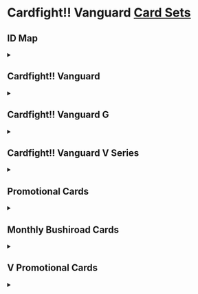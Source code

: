 # Cardfight!! Vanguard [Card Sets](https://en.cf-vanguard.com/cardlist/#search-products)

## ID Map
<details>
<summary></summary>

- `10000XXX` : System
- `10XXXYYY` : Trial Decks (TD)
- `11XXXYYY` : Booster Packs (BT)
- `12XXXYYY` : Extra Booster Packs (EB)
- `13XXXYYY` : Mega Trial Decks (MT)
- `14XXXYYY` : Fighters Collections (FC)
- `15XXXYYY` : G Trial Decks (G-TD)
- `16XXXYYY` : G Booster Packs (G-BT)
- `17XXXYYY` : G Extra Booster Packs (G-EB)
- `18XXXYYY` : G Legend Decks (G-LD)
- `19XXXYYY` : G Fighters Collections (G-FC)
- `20XXXYYY` : G Clan Booster Packs (G-CB)
- `21XXXYYY` : G Title Booster Packs (G-TB)
- `22XXXYYY` : G Comic Booster Packs (G-CMB)
- `23XXXYYY` : G Technical Booster Packs (G-TCB)
- `24XXXYYY` : G Start Decks (G-SD)
- `25XXXYYY` : G Revival Collections (G-RC)
- `26XXXYYY` : G Title Trial Decks (G-TTD)
- `27XXXYYY` : G Character Booster Packs (G-CHB)
- `28XXXYYY` : V Series Start Decks (V-SD)
- `29XXXYYY` : V Series Trial Decks (V-TD)
- `30XXXYYY` : V Series Booster Packs (V-BT)
- `31XXXYYY` : V Series Extra Booster Packs (V-EB)
- `32XXXYYY` : V Series Mini Booster Packs (V-MB)
- `33XXXYYY` : V Series Collector's Sets (V-CS)
- `34XXXYYY` : V Series Special Series (V-SS)
- `10XXXXX` : [Promotional Cards](https://en.cf-vanguard.com/cardlist/cardsearch/?expansion=0) (PR)
- `11XXXXX` : [Monthly Bushiroad Cards](https://cardfight.fandom.com/wiki/Monthly_Bushiroad#Promotional_Cards) (MB)
- `12XXXXX` : [V Promotional Cards](https://cardfight.fandom.com/wiki/List_of_V_Promo_Cards) (V-PR)
</details>

## Cardfight!! Vanguard
<details>
<summary></summary>

### [2011](https://en.cf-vanguard.com/cardlist/cardsearch/?expansion=3)

- ~**December 3, 2011** : Trial Deck | TD01 Blaster Blade : `10001XXX`~
- ~**December 3, 2011** : Trial Deck | TD02 Dragonic Overlord : `10002XXX`~
- **December 10, 2011** : Booster Pack | BT01 Descent of the King of Knights : `11001XXX`

### [2012](https://en.cf-vanguard.com/cardlist/cardsearch/?expansion=6)

- **March 3, 2012** : Booster Pack | BT02 Onslaught of Dragon Souls : `11002XXX`
- ~**May 12, 2012** : Trial Deck | TD05 Slash of the Silver Wolf : `10005XXX`~
- ~**May 12, 2012** : Trial Deck | TD06 Resonance of Thunder Dragon : `10006XXX`~
- **May 19, 2012** : Booster Pack | BT06 Breaker of Limits : `11006XXX`
- **July 7, 2012** : Extra Booster Pack | EB03 Cavalry of Black Steel : `12003XXX`
- **August 11, 2012** : Booster Pack | BT03 Demonic Lord Invasion : `11003XXX`
- **September 29, 2012** : Booster Pack | BT07 Rampage of the Beast King : `11007XXX`
- **November 9, 2012** : Extra Booster Pack | EB02 Banquet of Divas : `12002XXX`
- **December 14, 2012** : Booster Pack | BT04 Eclipse of Illusionary Shadows : `11004XXX`

### [2013](https://en.cf-vanguard.com/cardlist/cardsearch/?expansion=16)

- ~**January 25, 2013** : Trial Deck | TD03 Golden Mechanical Soldier : `10003XXX`~
- ~**January 25, 2013** : Trial Deck | TD04 Maiden Princess of the Cherry Blossoms : `10004XXX`~
- **February 22, 2013** : Booster Pack | BT05 Awakening of Twin Blades : `11005XXX`
- **March 29, 2013** : Extra Booster Pack | EB01 Comic Style Vol. 1 : `12001XXX`
- **April 19, 2013** : Trial Deck | TD07 Descendants of the Marine Emperor : `10007XXX`
- **May 3, 2013** : Booster Pack | BT08 Blue Storm Armada : `11008XXX`
- **June 28, 2013** : Booster Pack | BT09 Clash of the Knights & Dragons : `11009XXX`
- **July 26, 2013** : Extra Booster Pack | EB06 Dazzling Divas : `12006XXX`
- **September 6, 2013** : Extra Booster Pack | EB04 Infinite Phantom Legion : `12004XXX`
- **September 6, 2013** : Extra Booster Pack | EB05 Celestial Valkyries : `12005XXX`
- **October 4, 2013** : Trial Deck | TD08 Liberator of the Sanctuary : `10008XXX`
- **October 4, 2013** : Trial Deck | TD09 Eradicator of the Empire : `10009XXX`
- **October 25, 2013** : Booster Pack | BT11 Seal Dragons Unleashed : `11011XXX`
- **November 29, 2013** : Mega Trial Deck | MT01 Rise to Royalty : `13001XXX` (TCG only)
- **December 13, 2013** : Booster Pack | BT10 Triumphant Return of the King of Knights : `11010XXX`

### [2014](https://en.cf-vanguard.com/cardlist/cardsearch/?expansion=32)

- **February 7, 2014** : Trial Deck | TD10 Purgatory Revenger : `10010XXX`
- **February 7, 2014** : Trial Deck | TD11 Star-vader Invasion : `10011XXX`
- **February 21, 2014** : Booster Pack | BT12 Binding Force of the Black Rings : `11012XXX`
- **March 14, 2014** : Trial Deck | TD12 Dimensional Brave Kaiser : `10012XXX`
- **April 11, 2014** : Extra Booster Pack | EB07 Mystical Magus : `12007XXX`
- **May 2, 2014** : Booster Pack | BT13 Catastrophic Outbreak : `11013XXX`
- **June 6, 2014** : Extra Booster Pack | EB08 Champions of the Cosmos : `12008XXX`
- **June 6, 2014** : Extra Booster Pack | EB09 Divine Dragon Progression : `12009XXX`
- **June 27, 2014** : Trial Deck | TD13 Successor of the Sacred Regalia : `10013XXX`
- **July 18, 2014** : Booster Pack | BT14 Brilliant Strike : `11014XXX`
- **August 15, 2014** : Extra Booster Pack | EB10 Divas Duet : `12010XXX`
- **September 19, 2014** : Booster Pack | BT15 Infinite Rebirth : `11015XXX`
- **November 7, 2014** : Fighters Collection | FC01 Fighters Collection 2014 : `14XXXYYY`
- **November 21, 2014** : Trial Deck | TD14 Seeker of Hope : `10014XXX`
- **November 21, 2014** : Trial Deck | TD16 Divine Judgment of the Bluish Flames : `10016XXX`
- **November 21, 2014** : Trial Deck | TD17 Will of the Locked Dragon : `10017XXX`
- **November 21, 2014** : Extra Booster Pack | EB11 Requiem at Dusk : `12011XXX`
- **November 21, 2014** : Extra Booster Pack | EB12 Waltz of the Goddess : `12012XXX`
- **December 19, 2014** : Booster Pack | BT16 Legion of Dragons & Blades ver.E : `11016XXX`

### [2015](https://en.cf-vanguard.com/cardlist/cardsearch/?expansion=50)

- **January 23, 2015** : Booster Pack | BT17 Blazing Perdition ver.E : `11017XXX`
</details>

## Cardfight!! Vanguard G
<details>
<summary></summary>

### [2015](https://en.cf-vanguard.com/cardlist/cardsearch/?expansion=51)

- **February 27, 2015** : Trial Deck | G-TD01 Awakening of the Interdimensional Dragon : `15001XXX`
- **February 27, 2015** : Trial Deck | G-TD02 Divine Swordsman of the Shiny Star : `15002XXX`
- **February 27, 2015** : Trial Deck | G-TD03 Flower Maiden of Purity : `15003XXX`
- **March 13, 2015** : Booster Pack | G-BT01 Generation Stride : `16001XXX`
- **April 17, 2015** : Trial Deck | G-TD04 Blue Cavalry of the Divine Spirits : `15004XXX`
- **April 17, 2015** : Extra Booster Pack | G-EB01 Cosmic Roar : `17001XXX`
- **May 22, 2015** : Booster Pack | G-BT02 Soaring Ascent of Gale & Blossom : `16002XXX`
- **June 19, 2015** : Legend Deck | G-LD01 The Dark "Ren Suzugamori" : `18001XXX`
- **June 19, 2015** : Trial Deck | G-TD05 Fateful Star Messiah : `15005XXX`
- **June 19, 2015** : Fighters Collection | G-FC01 G Fighters Collection 2015 : `19001XXX`
- **July 10, 2015** : Booster Pack | G-BT03 Sovereign Star Dragon : `16003XXX`
- **August 28, 2015** : Clan Booster Pack | G-CB01 Academy of Divas : `20001XXX`
- **October 2, 2015** : Booster Pack | G-BT04 Soul Strike Against The Supreme : `16004XXX`
- **November 6, 2015** : Title Booster Pack | G-TB01 Touken Ranbu -ONLINE- : `21001XXX`
- **November 20, 2015** : Comic Booster | G-CMB01 Vanguard and Deletor : `22001XXX`
- **December 11, 2015** : Clan Booster Pack | G-CB02 Commander of the Incessant Waves : `20002XXX`
- **December 18, 2015** : Trial Deck | G-TD06 Rallying Call of the Interspectral Dragon : `15006XXX`
- **December 18, 2015** : Trial Deck | G-TD07 Illusionist of the Crescent Moon : `15007XXX`

### [2016](https://en.cf-vanguard.com/cardlist/cardsearch/?expansion=69)

- **January 8, 2016** : Fighters Collection | G-FC02 G Fighters Collection 2015 Winter : `19002XXX`
- **January 29, 2016** : Booster Pack | G-BT05 Soul Strike Against The Supreme : `16005XXX`
- **February 19, 2016** : Technical Booster Pack | G-TCB01 The RECKLESS RAMPAGE : `23001XXX`
- **March 11, 2016** : Start Deck | G-SD01 Odyssey of the Interspatial Dragon : `24001XXX`
- **March 25, 2016** : Trial Deck | G-TD08 Vampire Princess of the Nether Hour : `15008XXX`
- **March 25, 2016** : Booster Pack | G-BT06 Transcension of Blade & Blossom : `16006XXX`
- **March 25, 2016** : Booster Pack | G-BT08 Absolute Judgment : `16008XXX`
- **April 22, 2016** : Start Deck | G-SD02 Knight of the Sun : `24002XXX`
- **April 29, 2016** : Legend Deck | G-LD02 The Overlord blaze "Toshiki Kai" : `18002XXX`
- **May 20, 2016** : Fighters Collection | G-FC03 G Fighters Collection 2016 : `19003XXX`
- **June 17, 2016** : Booster Pack | G-BT07 Glorious Bravery of Radiant Sword : `16007XXX`
- **July 29, 2016** : Clan Booster Pack | G-CB03 Blessing of Divas : `20003XXX`
- **August 26, 2016** : Technical Booster Pack | G-TCB02 The GENIUS STRATEGY : `23002XXX`
- **November 4, 2016** : Trial Deck | G-TD09 Vampire Princess of the Nether Hour : `15009XXX`
- **November 4, 2016** : Clan Booster Pack | G-CB04 Gear of Fate : `20004XXX`
- **December 9, 2016** : Trial Deck | G-TD10 Ritual of Dragon Sorcery : `15010XXX`
- **December 16, 2016** : Booster Pack | G-BT09 Divine Dragon Caper : `16009XXX`

### [2017](https://en.cf-vanguard.com/cardlist/cardsearch/?expansion=86)

- **January 6, 2017** : Revival Collection | G-RC01 Cardfight!! Vanguard G Revival Collection : `25001XXX`
- **January 26, 2017** : Extra Booster Pack | G-EB02 The AWAKENING ZOO : `17002XXX`
- **February 3, 2017** : Title Booster Pack | G-TB02 Touken Ranbu -ONLINE- 2 : `21002XXX`
- **February 3, 2017** : Title Trial Deck | G-TTD1 Touken Ranbu -ONLINE- : `26001XXX`
- **February 17, 2017** : Trial Deck | G-TD11 Divine Knight of Heavenly Decree : `15011XXX`
- **February 17, 2017** : Trial Deck | G-TD12 Flower Princess of Abundant Blooming : `15012XXX`
- **March 3, 2017** : Character Booster Pack | G-CHB01 TRY3 NEXT : `27001XXX`
- **March 24, 2017** : Character Booster Pack | G-CHB02 We Are!!! Trinity Dragon : `27002XXX`
- **April 14, 2017** : Booster Pack | G-BT10 Raging Clash of the Blade Fangs : `16010XXX`
- **May 12, 2017** : Character Booster Pack | G-CHB03 Rummy Labyrinth Under the Moonlight : `27003XXX`
- **May 26, 2017** : Legend Deck | G-LD03 The Blaster "Aichi Sendou" : `18003XXX`
- **June 9, 2017** : Fighters Collection | G-FC03 G Fighters Collection 2017 : `19003XXX`
- **July 21, 2017** : Trial Deck | G-TD14 Debut of the Divas : `15014XXX`
- **July 21, 2017** : Clan Booster Pack | G-CB05 Prismatic Divas : `20005XXX`
- **September 1, 2017** : Trial Deck | G-TD13 Evil Eye Sovereign : `15013XXX`
- **September 1, 2017** : Booster Pack | G-BT11 Demonic Advent : `16011XXX`
- **October 13, 2017** : Booster Pack | G-BT12 Dragon King's Awakening : `16012XXX`
- **December 1, 2017** : Trial Deck | G-TD15 Messiah Dragon of Rebirth : `15015XXX`
- **December 1, 2017** : Clan Booster Pack | G-CB06 Rondeau of Chaos and Salvation : `20006XXX`
- **December 22, 2017** : Booster Pack | G-BT13 Ultimate Stride : `16013XXX`

### [2018](https://en.cf-vanguard.com/cardlist/cardsearch/?expansion=106)

- **February 23, 2018** : Extra Booster Pack | G-EB03 The GALAXY STAR GATE : `17003XXX`
- **March 9, 2018** : Booster Pack | G-BT14 Divine Dragon Apocrypha : `16014XXX`
- **April 27, 2018** : Clan Booster Pack | G-CB07 Divas' Festa : `20007XXX`
- **??** : Imaginary Gift : `?`
</details>

## Cardfight!! Vanguard V Series
<details>
<summary></summary>

### [2018](https://en.cf-vanguard.com/cardlist/cardsearch/?expansion=109)

- **May 29, 2018** : Start Deck | V-SD01 2018 Free Experience Deck "Royal Paladin" : `28001XXX`
- **June 2018** : Start Deck | V-SD02 2018 Free Experience Deck "Kagero" : `28002XXX`
- **June 8, 2018** : Trial Deck | V-TD01 Aichi Sendou : `29001XXX`
- **June 8, 2018** : Trial Deck | V-TD02 Toshiki Kai : `29002XXX`
- **June 22, 2018** : Booster Pack | V-BT01 Unite! Team Q4 : `30001XXX`
- **August 2, 2018** : Extra Booster Pack | VGE-V-EB01 The Destructive Roar : `31001XXX`
- **August 31, 2018** : Trial Deck | V-TD03 Leon Soryu : `29003XXX`
- **August 31, 2018** : Extra Booster Pack | VGE-V-EB02 Champions of the Asia Circuit : `31002XXX`
- **September 14, 2018** : Trial Deck | V-TD04 Ren Suzugamori : `29004XXX`
- **October 19, 2018** : Booster Pack | V-BT02 Strongest! Team AL4 : `31002XXX`
- **November 9, 2018** : Mini Booster Pack | V-MB01 PSYqualia Strife : `32001XXX`
- **November 11, 2018** : Collector's Set | V-CS01 Q4 vs. AL4 : `33001XXX`
- **December 14, 2018** : Extra Booster Pack | V-EB03 ULTRARARE MIRACLE COLLECTION : `31003XXX`

### [2019](https://en.cf-vanguard.com/cardlist/cardsearch/?expansion=122)

- **January 18, 2019** : Extra Booster Pack | V-EB04 The Answer of Truth : `31004XXX`
- **February 8, 2019** : Trial Deck | V-TD05 Misaki Tokura : `29005XXX`
- **February 8, 2019** : Trial Deck | V-TD06 Naoki Ishida : `29006XXX`
- **February 15, 2019** : Booster Pack | V-BT03 Miyaji Academy CF Club : `30003XXX`
- **March 22, 2019** : Trial Deck | V-TD07 Kouji Ibuki : `29007XXX`
- **March 22, 2019** : Booster Pack | V-BT04 Vilest! Deletor : `30004XXX`
- **April 12, 2019** : Trial Deck | V-TD08 Schokolade Melody : `29008XXX`
- **April 26, 2019** : Revival Collection | G-RC02 Revival Collection : `25002XXX` (TCG only)
- **May 17, 2019** : Extra Booster Pack | V-EB05 Primary Melody : `31005XXX`
- **June 7, 2019** : Extra Booster Pack | V-EB06 Light of Salvation, Logic of Destruction : `31006XXX`
- **June 21, 2019** : Special Series | VGE-V-SS01 V Special Series 01 "Premium Collection 2019" : `34001XXX`
- **July 19, 2019** : Extra Booster Pack | V-EB07 The Heroic Evolution : `31007XXX`
- **August 9, 2019** : Extra Booster Pack | V-EB08 My Glorious Justice : `31008XXX`
- **August 30, 2019** : Booster Pack | V-BT05 Aerial Steed Liberation : `30005XXX`
- **September 27, 2019** : Booster Pack | V-BT06 Phantasmal Steed Restoration : `30006XXX`
- **October 25, 2019** : Extra Booster Pack | V-EB09 The Raging Tactics : `31009XXX`
- **November 15, 2019** : Trial Deck | V-TD09 Shinemon Nitta : `29009XXX`
- **November 22, 2019** : Booster Pack | VGE-V-BT07 Infinideity Cradle : `30007XXX`
- **December 7, 2019** : Collector's Set | VGE-V-CS02 Memoir of Vanguard Koshien : `33002XXX`
- **December 20, 2019** : Extra Booster Pack | V-EB10 The Mysterious Fortune : `31010XXX`

### [2020](https://en.cf-vanguard.com/cardlist/cardsearch/?expansion=142)

- **January 31, 2020** : Extra Booster Pack | V-EB11 Crystal Melody : `31011XXX`
- **March 6, 2020** : Extra Booster Pack | V-EB12 Team Dragon's Vanity! : `31012XXX`
- **April 3, 2020** : Extra Booster Pack | V-EB13 The Astral Force : `31013XXX`
- **June 26, 2020** : Trial Deck | V-TD10 Chronojet : `29010XXX`
- **June 26, 2020** : Trial Deck | V-TD11 Altmile : `29011XXX`
- **June 26, 2020** : Trial Deck | V-TD12 Ahsha : `29012XXX`
</details>

## Promotional Cards
<details>
<summary></summary>

- `10XXXXX`
</details>

## Monthly Bushiroad Cards
<details>
<summary></summary>

- **September 6, 2013** : `11XXXXX`
</details>

## V Promotional Cards
<details>
<summary></summary>

- `12XXXXX`
</details>
